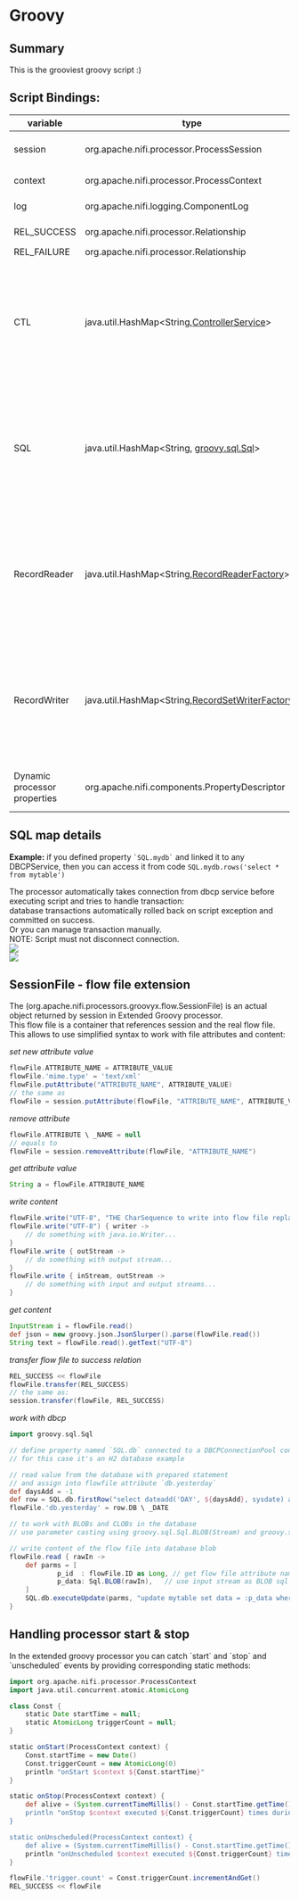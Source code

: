 <!--
  Licensed to the Apache Software Foundation (ASF) under one or more
  contributor license agreements.  See the NOTICE file distributed with
  this work for additional information regarding copyright ownership.
  The ASF licenses this file to You under the Apache License, Version 2.0
  (the "License"); you may not use this file except in compliance with
  the License.  You may obtain a copy of the License at
      http://www.apache.org/licenses/LICENSE-2.0
  Unless required by applicable law or agreed to in writing, software
  distributed under the License is distributed on an "AS IS" BASIS,
  WITHOUT WARRANTIES OR CONDITIONS OF ANY KIND, either express or implied.
  See the License for the specific language governing permissions and
  limitations under the License.
-->

# Groovy

## Summary

This is the grooviest groovy script :)

## Script Bindings:

| variable                     | type                                                                                                                                                                                                                                                | description                                                                                                                                                                                                                                 |
|------------------------------|-----------------------------------------------------------------------------------------------------------------------------------------------------------------------------------------------------------------------------------------------------|---------------------------------------------------------------------------------------------------------------------------------------------------------------------------------------------------------------------------------------------|
| session                      | org.apache.nifi.processor.ProcessSession                                                                                                                                                                                                            | the session that is used to get, change, and transfer input files                                                                                                                                                                           |
| context                      | org.apache.nifi.processor.ProcessContext                                                                                                                                                                                                            | the context (almost unuseful)                                                                                                                                                                                                               |
| log                          | org.apache.nifi.logging.ComponentLog                                                                                                                                                                                                                | the logger for this processor instance                                                                                                                                                                                                      |
| REL\_SUCCESS                 | org.apache.nifi.processor.Relationship                                                                                                                                                                                                              | the success relationship                                                                                                                                                                                                                    |
| REL\_FAILURE                 | org.apache.nifi.processor.Relationship                                                                                                                                                                                                              | the failure relationship                                                                                                                                                                                                                    |
| CTL                          | java.util.HashMap<String,[ControllerService](https://github.com/apache/nifi/blob/main/nifi-api/src/main/java/org/apache/nifi/controller/ControllerService.java)\>                                                                                   | Map populated with controller services defined with \`CTL.\*\` processor properties.  <br>The \`CTL.\` prefixed properties could be linked to controller service and provides access to this service from a script without additional code. |
| SQL                          | java.util.HashMap<String, [groovy.sql.Sql](http://docs.groovy-lang.org/latest/html/api/groovy/sql/Sql.html)\>                                                                                                                                       | Map populated with \`groovy.sql.Sql\` objects connected to corresponding database defined with \`SQL.\*\` processor properties.  <br>The \`SQL.\` prefixed properties could be linked only to DBCPSercice.                                  |
| RecordReader                 | java.util.HashMap<String,[RecordReaderFactory](https://github.com/apache/nifi/blob/main/nifi-nar-bundles/nifi-standard-services/nifi-record-serialization-service-api/src/main/java/org/apache/nifi/serialization/RecordReaderFactory.java)\>       | Map populated with controller services defined with \`RecordReader.\*\` processor properties.  <br>The \`RecordReader.\` prefixed properties are to be linked to RecordReaderFactory controller service instances.                          |
| RecordWriter                 | java.util.HashMap<String,[RecordSetWriterFactory](https://github.com/apache/nifi/blob/main/nifi-nar-bundles/nifi-standard-services/nifi-record-serialization-service-api/src/main/java/org/apache/nifi/serialization/RecordSetWriterFactory.java)\> | Map populated with controller services defined with \`RecordWriter.\*\` processor properties.  <br>The \`RecordWriter.\` prefixed properties are to be linked to RecordSetWriterFactory controller service instances.                       |
| Dynamic processor properties | org.apache.nifi.components.PropertyDescriptor                                                                                                                                                                                                       | All processor properties not started with \`CTL.\` or \`SQL.\` are bound to script variables                                                                                                                                                |

## SQL map details

**Example:** if you defined property `` `SQL.mydb` `` and linked it to any DBCPService, then you can access it from code
`SQL.mydb.rows('select * from mytable')`

The processor automatically takes connection from dbcp service before executing script and tries to handle
transaction:  
database transactions automatically rolled back on script exception and committed on success.  
Or you can manage transaction manually.  
NOTE: Script must not disconnect connection.  
![](SQL.gif)  
![](SQL2.gif)

## SessionFile - flow file extension

The (org.apache.nifi.processors.groovyx.flow.SessionFile) is an actual object returned by session in Extended Groovy
processor.  
This flow file is a container that references session and the real flow file.  
This allows to use simplified syntax to work with file attributes and content:

_set new attribute value_

```groovy
flowFile.ATTRIBUTE_NAME = ATTRIBUTE_VALUE
flowFile.'mime.type' = 'text/xml'
flowFile.putAttribute("ATTRIBUTE_NAME", ATTRIBUTE_VALUE)
// the same as
flowFile = session.putAttribute(flowFile, "ATTRIBUTE_NAME", ATTRIBUTE_VALUE)
```

_remove attribute_

```groovy
flowFile.ATTRIBUTE \ _NAME = null
// equals to
flowFile = session.removeAttribute(flowFile, "ATTRIBUTE_NAME")
```

_get attribute value_

```groovy
String a = flowFile.ATTRIBUTE_NAME
```

_write content_

```groovy
flowFile.write("UTF-8", "THE CharSequence to write into flow file replacing current content")
flowFile.write("UTF-8") { writer ->
    // do something with java.io.Writer...
}
flowFile.write { outStream ->
    // do something with output stream...
}
flowFile.write { inStream, outStream ->
    // do something with input and output streams...
}
```

_get content_

```groovy
InputStream i = flowFile.read()
def json = new groovy.json.JsonSlurper().parse(flowFile.read())
String text = flowFile.read().getText("UTF-8")
```

_transfer flow file to success relation_

```groovy
REL_SUCCESS << flowFile
flowFile.transfer(REL_SUCCESS)
// the same as:
session.transfer(flowFile, REL_SUCCESS)
```

_work with dbcp_

```groovy
import groovy.sql.Sql

// define property named `SQL.db` connected to a DBCPConnectionPool controller service
// for this case it's an H2 database example

// read value from the database with prepared statement
// and assign into flowfile attribute `db.yesterday`
def daysAdd = -1
def row = SQL.db.firstRow("select dateadd('DAY', ${daysAdd}, sysdate) as DB_DATE from dual")
flowFile.'db.yesterday' = row.DB \ _DATE

// to work with BLOBs and CLOBs in the database
// use parameter casting using groovy.sql.Sql.BLOB(Stream) and groovy.sql.Sql.CLOB(Reader)

// write content of the flow file into database blob
flowFile.read { rawIn ->
    def parms = [
            p_id  : flowFile.ID as Long, // get flow file attribute named \`ID\`
            p_data: Sql.BLOB(rawIn),   // use input stream as BLOB sql parameter
    ]
    SQL.db.executeUpdate(parms, "update mytable set data = :p_data where id = :p_id")
}
```

## Handling processor start & stop

In the extended groovy processor you can catch \`start\` and \`stop\` and \`unscheduled\` events by providing
corresponding static methods:

```groovy
import org.apache.nifi.processor.ProcessContext
import java.util.concurrent.atomic.AtomicLong

class Const {
    static Date startTime = null;
    static AtomicLong triggerCount = null;
}

static onStart(ProcessContext context) {
    Const.startTime = new Date()
    Const.triggerCount = new AtomicLong(0)
    println "onStart $context ${Const.startTime}"
}

static onStop(ProcessContext context) {
    def alive = (System.currentTimeMillis() - Const.startTime.getTime()) / 1000
    println "onStop $context executed ${Const.triggerCount} times during ${alive} seconds"
}

static onUnscheduled(ProcessContext context) {
    def alive = (System.currentTimeMillis() - Const.startTime.getTime()) / 1000
    println "onUnscheduled $context executed ${Const.triggerCount} times during ${alive} seconds"
}

flowFile.'trigger.count' = Const.triggerCount.incrementAndGet()
REL_SUCCESS << flowFile
```
